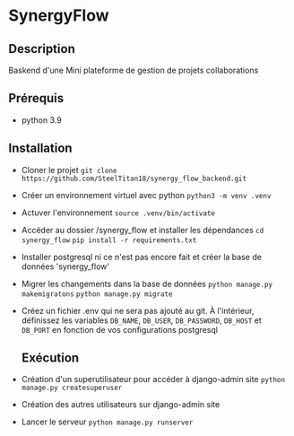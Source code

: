 # SynergyFlow

## Description

Baskend d'une Mini plateforme de gestion de projets collaborations

## Prérequis

- python 3.9

## Installation

- Cloner le projet
  `git clone https://github.com/SteelTitan18/synergy_flow_backend.git`

- Créer un environnement virtuel avec python
  `python3 -m venv .venv`

- Actuver l'environnement
  `source .venv/bin/activate`

- Accéder au dossier /synergy_flow et installer les dépendances
  `cd synergy_flow`
  `pip install -r requirements.txt`

- Installer postgresql ni ce n'est pas encore fait et créer la base de données 'synergy_flow'

- Migrer les changements dans la base de données
  `python manage.py makemigratons`
  `python manage.py migrate`

- Créez un fichier .env qui ne sera pas ajouté au git. À l'intérieur, définissez les variables `DB_NAME`, `DB_USER`, `DB_PASSWORD`,
  `DB_HOST` et `DB_PORT` en fonction de vos configurations postgresql

  ## Exécution

- Création d'un superutilisateur pour accéder à django-admin site `python manage.py createsuperuser`

- Création des autres utilisateurs sur django-admin site

- Lancer le serveur `python manage.py runserver`
